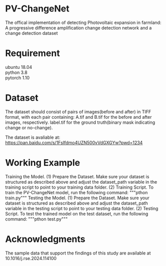 # PV-ChangeNet
The offical implementation of detecting Photovoltaic expansion in farmland: A progressive difference amplification change detection network and a change detection dataset

# Requirement
ubuntu 18.04 <br>
python 3.8<br>
pytorch 1.10<br>

# Dataset
The dataset should consist of pairs of images(before and after) in TIFF format, with each pair containing: A.tif and B.tif for the before and after images, respectively. label.tif for the ground truth(binary mask indicating change or no-change).

The dataset is avaliable at: https://pan.baidu.com/s/1FsIfdmo4UZN500vVdGXGYw?pwd=1234

# Working Example
Training the Model.
(1) Prepare the Dataset. Make sure your dataset is structured as described above and adjust the dataset_path variable in the training script to point to your training data folder. (2) Training Script. To train the PV-ChangeNet model, run the following command:
"""pthon train.py"""
Testing the Model.
(1) Prepare the Dataset. Make sure your dataset is structured as described above and adjust the dataset_path variable in the testing script to point to your testing data folder. (2) Testing Script. To test the trained model on the test dataset, run the following command:
"""pthon test.py"""
# Acknowledgments
The sample data that support the findings of this study are available at 10.1016/j.rse.2024.114100
